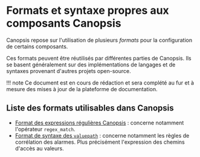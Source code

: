 # Formats et syntaxe propres aux composants Canopsis

Canopsis repose sur l'utilisation de plusieurs *formats* pour la configuration de certains composants.

Ces formats peuvent être réutilisés par différentes parties de Canopsis. Ils se basent généralement sur des implémentations de langages et de syntaxes provenant d'autres projets open-source.

!!! note
    Ce document est en cours de rédaction et sera complété au fur et à mesure des mises à jour de la plateforme de documentation.

## Liste des formats utilisables dans Canopsis

* [Format des expressions régulières Canopsis](format-regex.md) : concerne notamment l'opérateur `regex_match`.
* [Format de syntaxe des `valuepath`](format-valuepath.md) : concerne notamment les règles de corrélation des alarmes. Plus précisément l'expression des chemins d'accès au valeurs.

